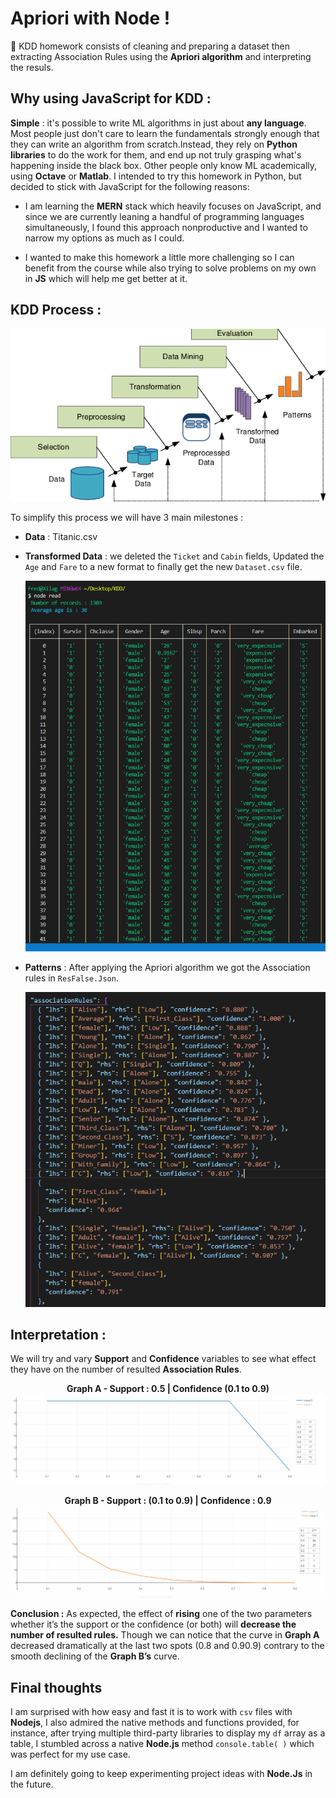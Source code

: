 # Apriori with Node !

🚢 KDD homework consists of cleaning and preparing a dataset then extracting Association Rules using the **Apriori algorithm** and interpreting the resuls.

## Why using JavaScript for KDD :

**Simple** :
it's possible to write ML algorithms in just about **any language**.
Most people just don't care to learn the fundamentals strongly enough that they can write an algorithm from scratch.Instead, they rely on **Python libraries** to do the work for them, and end up not truly grasping what's happening inside the black box. Other people only know ML academically, using **Octave** or **Matlab**.
I intended to try this homework in Python, but decided to stick with JavaScript for the following reasons:

- I am learning the **MERN** stack which heavily focuses on JavaScript, and since we are currently leaning a handful of programming languages simultaneously, I found this approach nonproductive and I wanted to narrow my options as much as I could.

- I wanted to make this homework a little more challenging so I can benefit from the course while also trying to solve problems on my own in **JS** which will help me get better at it.

## KDD Process :

<p align="center">
  <img  src="https://raw.githubusercontent.com/10Fred10/Apriori-with-Node/master/readme-assets/KDD-process.png">
</p>
To simplify this process we will have 3 main milestones :

- **Data** : Titanic.csv
- **Transformed Data** : we deleted the `Ticket` and `Cabin` fields,
  Updated the `Age` and `Fare` to a new format to finally get the new `Dataset.csv` file.

  <p align="center">
    <img  src="https://raw.githubusercontent.com/10Fred10/Apriori-with-Node/master/readme-assets/clean-data.png">
  </p>

- **Patterns** : After applying the Apriori algorithm we got the Association rules in `ResFalse.Json`.
  <p align="center">
    <img  src="https://raw.githubusercontent.com/10Fred10/Apriori-with-Node/master/readme-assets/association-rules.png">
  </p>

## Interpretation :

We will try and vary **Support** and **Confidence** variables to see what effect they have on the number of resulted **Association Rules**.

<p align="center">
<b>Graph A - Support : 0.5 | Confidence (0.1 to 0.9)</b>
  <img  src="https://raw.githubusercontent.com/10Fred10/Apriori-with-Node/master/readme-assets/Graph-A.png">
</p>

<p align="center">
<b>Graph B - Support : (0.1 to 0.9) | Confidence : 0.9</b>
  <img  src="https://raw.githubusercontent.com/10Fred10/Apriori-with-Node/master/readme-assets/Graph-B.png">
</p>

**Conclusion :**
As expected, the effect of **rising** one of the two parameters whether it’s the support or the confidence
(or both) will **decrease the number of resulted rules.**
Though we can notice that the curve in **Graph A** decreased dramatically at the last two spots (0.8 and 0.90.9) contrary to the smooth declining of the **Graph B’s** curve.

## Final thoughts

I am surprised with how easy and fast it is to work with `csv` files with **Nodejs**, I also admired the native methods and functions provided, for instance, after trying multiple third-party libraries to display my `df` array as a table, I stumbled across a native **Node.js** method `console.table( )` which was perfect for my use case.

I am definitely going to keep experimenting project ideas with **Node.Js** in the future.
